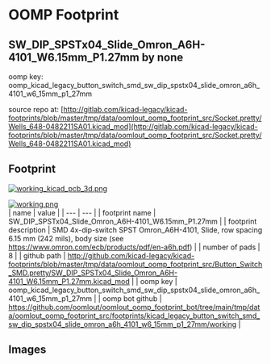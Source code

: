# OOMP Footprint  
## SW_DIP_SPSTx04_Slide_Omron_A6H-4101_W6.15mm_P1.27mm  by none  
  
oomp key: oomp_kicad_legacy_button_switch_smd_sw_dip_spstx04_slide_omron_a6h_4101_w6_15mm_p1_27mm  
  
source repo at: [http://gitlab.com/kicad-legacy/kicad-footprints/blob/master/tmp/data/oomlout_oomp_footprint_src/Socket.pretty/Wells_648-0482211SA01.kicad_mod](http://gitlab.com/kicad-legacy/kicad-footprints/blob/master/tmp/data/oomlout_oomp_footprint_src/Socket.pretty/Wells_648-0482211SA01.kicad_mod)  
## Footprint  
  
[![working_kicad_pcb_3d.png](working_kicad_pcb_3d_600.png)](working_kicad_pcb_3d.png)  
  
[![working.png](working_600.png)](working.png)  
| name | value | 
| --- | --- | 
| footprint name | SW_DIP_SPSTx04_Slide_Omron_A6H-4101_W6.15mm_P1.27mm | 
| footprint description | SMD 4x-dip-switch SPST Omron_A6H-4101, Slide, row spacing 6.15 mm (242 mils), body size  (see https://www.omron.com/ecb/products/pdf/en-a6h.pdf) | 
| number of pads | 8 | 
| github path | http://github.com/kicad-legacy/kicad-footprints/blob/master/tmp/data/oomlout_oomp_footprint_src/Button_Switch_SMD.pretty/SW_DIP_SPSTx04_Slide_Omron_A6H-4101_W6.15mm_P1.27mm.kicad_mod | 
| oomp key | oomp_kicad_legacy_button_switch_smd_sw_dip_spstx04_slide_omron_a6h_4101_w6_15mm_p1_27mm | 
| oomp bot github | https://github.com/oomlout/oomlout_oomp_footprint_bot/tree/main/tmp/data/oomlout_oomp_footprint_src/footprints/kicad_legacy_button_switch_smd_sw_dip_spstx04_slide_omron_a6h_4101_w6_15mm_p1_27mm/working | 
## Images  
